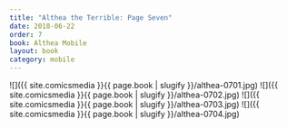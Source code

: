```yaml
---
title: "Althea the Terrible: Page Seven"
date: 2018-06-22
order: 7
book: Althea Mobile
layout: book
category: mobile
---
```

![]({{ site.comicsmedia }}{{ page.book | slugify }}/althea-0701.jpg)
![]({{ site.comicsmedia }}{{ page.book | slugify }}/althea-0702.jpg)
![]({{ site.comicsmedia }}{{ page.book | slugify }}/althea-0703.jpg)
![]({{ site.comicsmedia }}{{ page.book | slugify }}/althea-0704.jpg)
